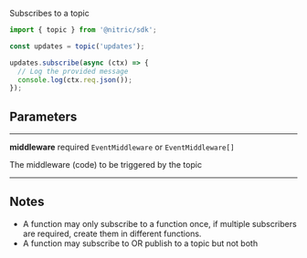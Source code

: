 Subscribes to a topic

```javascript
import { topic } from '@nitric/sdk';

const updates = topic('updates');

updates.subscribe(async (ctx) => {
  // Log the provided message
  console.log(ctx.req.json());
});
```

## Parameters

---

**middleware** required `EventMiddleware` or `EventMiddleware[]`

The middleware (code) to be triggered by the topic

---

## Notes

- A function may only subscribe to a function once, if multiple subscribers are required, create them in different functions.
- A function may subscribe to OR publish to a topic but not both
